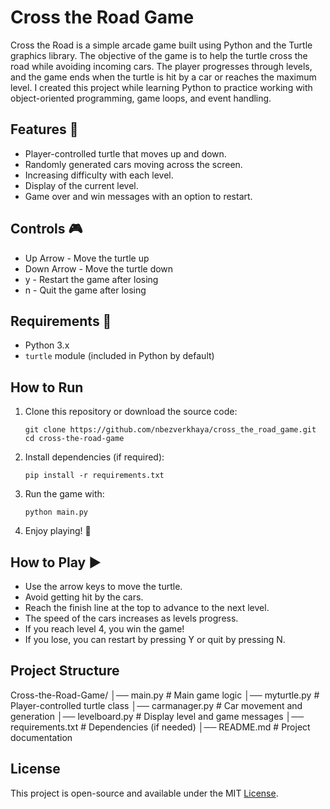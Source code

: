# Cross the Road Game 

Cross the Road is a simple arcade game built using Python and the Turtle graphics library. The objective of the game is to help the turtle cross the road while avoiding incoming cars. The player progresses through levels, and the game ends when the turtle is hit by a car or reaches the maximum level.
I created this project while learning Python to practice working with object-oriented programming, game loops, and event handling.

## Features 🚀 

* Player-controlled turtle that moves up and down.
* Randomly generated cars moving across the screen.
* Increasing difficulty with each level.
* Display of the current level.
* Game over and win messages with an option to restart. 

## Controls 🎮  

* Up Arrow - Move the turtle up
* Down Arrow - Move the turtle down
* y - Restart the game after losing
* n - Quit the game after losing

## Requirements 📌  

- Python 3.x  
- `turtle` module (included in Python by default)  

## How to Run

1. Clone this repository or download the source code:  
   ```
   git clone https://github.com/nbezverkhaya/cross_the_road_game.git
   cd cross-the-road-game
    ```
2. Install dependencies (if required):
   ```
   pip install -r requirements.txt
    ```
3. Run the game with:  
   ```
   python main.py
    ```
4. Enjoy playing! 🎉

## How to Play ▶️ 

* Use the arrow keys to move the turtle.
* Avoid getting hit by the cars.
* Reach the finish line at the top to advance to the next level.
* The speed of the cars increases as levels progress.
* If you reach level 4, you win the game!
* If you lose, you can restart by pressing Y or quit by pressing N.

## Project Structure

Cross-the-Road-Game/
│── main.py              # Main game logic
│── myturtle.py          # Player-controlled turtle class
│── carmanager.py        # Car movement and generation
│── levelboard.py        # Display level and game messages
│── requirements.txt     # Dependencies (if needed)
│── README.md            # Project documentation

## License

This project is open-source and available under the MIT [License](License.txt).
